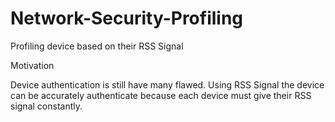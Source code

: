 # Network-Security-Profiling

Profiling device based on their RSS Signal

Motivation

Device authentication is still have many flawed. Using RSS Signal the device can be accurately authenticate because each device must give their RSS signal constantly. 

